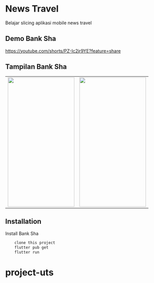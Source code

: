 # News Travel

Belajar slicing aplikasi mobile news travel

## Demo Bank Sha

https://youtube.com/shorts/PZ-Ic2jr9YE?feature=share

## Tampilan Bank Sha

<table>
   <tr>
      <td>
      <img style="-webkit-user-select: none;margin: auto;cursor: zoom-in;" src="https://user-images.githubusercontent.com/52773931/226530501-4fdf10c5-7303-43d0-a00c-0364e47ea1fe.png" width="210" height="410">
      </td>
      <td>
      <img style="-webkit-user-select: none;margin: auto;cursor: zoom-in;" src="https://user-images.githubusercontent.com/52773931/226530582-16c1a1be-0345-4a5a-aa60-e681323352d5.png" width="210" height="410">
      </td>
    </tr>
</table>

## Installation

Install Bank Sha

```bash
    clone this project
    flutter pub get
    flutter run

```
# project-uts
